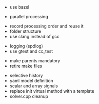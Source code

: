 
* use bazel
- parallel processing
* record processing order and reuse it
* folder structure
* use clang instead of gcc
- logging (spdlog)
- use gtest and cc_test
* make parents mandatory
* retire make files
- selective history
- yaml model definition
- scalar and array signals
- replace init virtual method with a template
- solver.cpp cleanup
